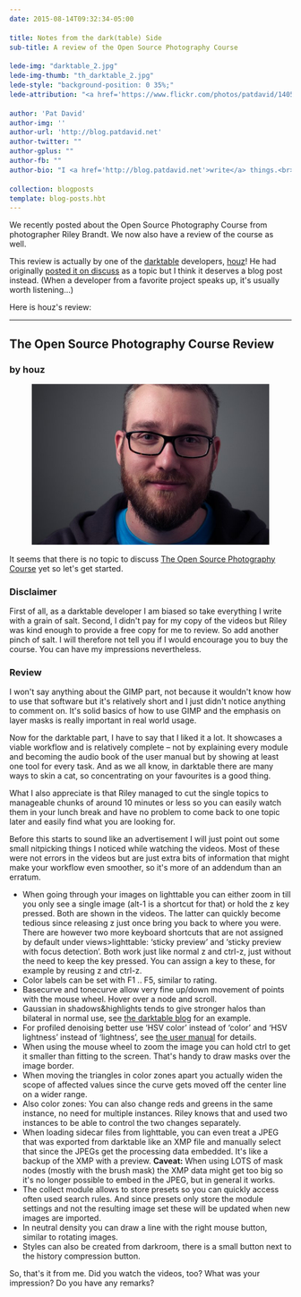 ```yaml
---
date: 2015-08-14T09:32:34-05:00

title: Notes from the dark(table) Side
sub-title: A review of the Open Source Photography Course

lede-img: "darktable_2.jpg"
lede-img-thumb: "th_darktable_2.jpg"
lede-style: "background-position: 0 35%;"
lede-attribution: "<a href='https://www.flickr.com/photos/patdavid/14050852344'>darktable II</a> by <a href='https://www.flickr.com/photos/patdavid/'>Pat David</a> <a class='cc' href=''>cba</a>"

author: 'Pat David'
author-img: ''
author-url: 'http://blog.patdavid.net'
author-twitter: ""
author-gplus: ""
author-fb: ""
author-bio: "I <a href='http://blog.patdavid.net'>write</a> things.<br>I <a href='http://www.flickr.com/photos/patdavid'>photograph</a> things.<br>Sometimes they <a href='//pixls.us'>meet</a>."

collection: blogposts 
template: blog-posts.hbt
---
```


We recently posted about the Open Source Photography Course from photographer Riley Brandt.
We now also have a review of the course as well.

This review is actually by one of the [darktable] developers, [houz]!
He had originally [posted it on discuss] as a topic but I think it deserves a blog post instead.
(When a developer from a favorite project speaks up, it's usually worth listening...)

Here is houz's review:

---

## The Open Source Photography Course Review
### by houz

<figure>
<img src="houz.jpg" alt="Author houz headshot" />
</figure>


[darktable]: http://wwww.darktable.org
[houz]: http://houz.org
[posted it on discuss]: https://discuss.pixls.us/t/review-of-riley-brandts-open-source-photography-course/344/1

It seems that there is no topic to discuss [The Open Source Photography Course](https://discuss.pixls.us/t/the-open-source-photography-course/263) yet so let's get started.

### Disclaimer
First of all, as a darktable developer I am biased so take everything I write with a grain of salt. Second, I didn't pay for my copy of the videos but Riley was kind enough to provide a free copy for me to review. So add another pinch of salt. I will therefore not tell you if I would encourage you to buy the course. You can have my impressions nevertheless.

### Review
I won't say anything about the GIMP part, not because it wouldn't know how to use that software but it's relatively short and I just didn't notice anything to comment on. It's solid basics of how to use GIMP and the emphasis on layer masks is really important in real world usage.

<!-- more -->

Now for the darktable part, I have to say that I liked it a lot. It showcases a viable workflow and is relatively complete – not by explaining every module and becoming the audio book of the user manual but by showing at least one tool for every task. And as we all know, in darktable there are many ways to skin a cat, so concentrating on your favourites is a good thing.

What I also appreciate is that Riley managed to cut the single topics to manageable chunks of around 10 minutes or less so you can easily watch them in your lunch break and have no problem to come back to one topic later and easily find what you are looking for.

Before this starts to sound like an advertisement I will just point out some small nitpicking things I noticed while watching the videos. Most of these were not errors in the videos but are just extra bits of information that might make your workflow even smoother, so it's more of an addendum than an erratum.

- When going through your images on lighttable you can either zoom in till you only see a single image (alt-1 is a shortcut for that) or hold the z key pressed. Both are shown in the videos. The latter can quickly become tedious since releasing z just once bring you back to where you were. There are however two more keyboard shortcuts that are not assigned by default under views>lighttable: ‘sticky preview’ and ‘sticky preview with focus detection’. Both work just like normal z and ctrl-z, just without the need to keep the key pressed. You can assign a key to these, for example by reusing z and ctrl-z.
- Color labels can be set with F1 .. F5, similar to rating.
- Basecurve and tonecurve allow very fine up/down movement of points with the mouse wheel. Hover over a node and scroll.
- Gaussian in shadows&highlights tends to give stronger halos than bilateral in normal use, see [the darktable blog](http://www.darktable.org/2012/09/edge-aware-image-development/) for an example.
-  For profiled denoising better use ‘HSV color’ instead of ‘color’ and ‘HSV lightness’ instead of ‘lightness’, see [the user manual](http://darktable.org/usermanual/ch03s02s06.html.php) for details.
- When using the mouse wheel to zoom the image you can hold ctrl to get it smaller than fitting to the screen. That's handy to draw masks over the image border.
- When moving the triangles in color zones apart you actually widen the scope of affected values since the curve gets moved off the center line on a wider range.
- Also color zones: You can also change reds and greens in the same instance, no need for multiple instances. Riley knows that and used two instances to be able to control the two changes separately.
- When loading sidecar files from lighttable, you can even treat a JPEG that was exported from darktable like an XMP file and manually select that since the JPEGs get the processing data embedded. It's like a backup of the XMP with a preview. **Caveat:** When using LOTS of mask nodes (mostly with the brush mask) the XMP data might get too big so it's no longer possible to embed in the JPEG, but in general it works.
- The collect module allows to store presets so you can quickly access often used search rules. And since presets only store the module settings and not 
the resulting image set these will be updated when new images are imported.
- In neutral density you can draw a line with the right mouse button, similar to rotating images.
- Styles can also be created from darkroom, there is a small button next to the history compression button.

So, that's it from me. Did you watch the videos, too? What was your impression? Do you have any remarks?
